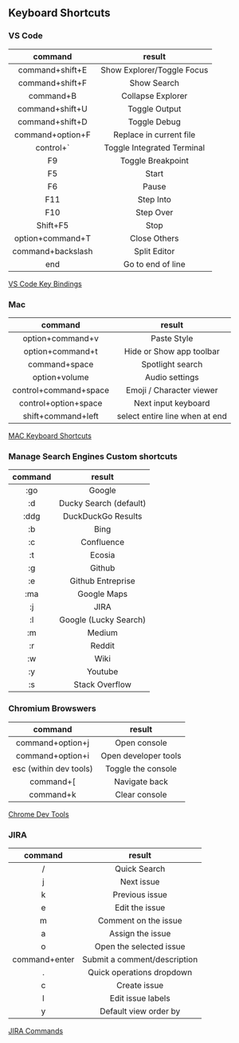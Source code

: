 ## Keyboard Shortcuts

### VS Code

| command | result |
|:---:|:---:|
|command+shift+E|Show Explorer/Toggle Focus|
|command+shift+F|Show Search|
|command+B|Collapse Explorer|
|command+shift+U|Toggle Output|
|command+shift+D|Toggle Debug|
|command+option+F|Replace in current file|
|control+`|Toggle Integrated Terminal|
|F9|Toggle Breakpoint|
|F5|Start|
|F6|Pause|
|F11|Step Into|
|F10|Step Over|
|Shift+F5|Stop|
|option+command+T|Close Others|
|command+backslash |Split Editor|
|end|Go to end of line|

[VS Code Key Bindings](https://code.visualstudio.com/docs/getstarted/keybindings)

### Mac

| command | result |
|:---:|:---:|
|option+command+v|Paste Style|
|option+command+t|Hide or Show app toolbar|
|command+space|Spotlight search|
|option+volume|Audio settings|
|control+command+space|Emoji / Character viewer|
|control+option+space|	Next input keyboard|
|shift+command+left|	select entire line when at end|

[MAC Keyboard Shortcuts](https://support.apple.com/en-us/HT201236)

### Manage Search Engines Custom shortcuts

| command | result |
|:---:|:---:|
|:go|Google|
|:d|Ducky Search (default)|
|:ddg|DuckDuckGo Results|
|:b|Bing|
|:c|Confluence|
|:t|Ecosia|
|:g|Github|
|:e|Github Entreprise|
|:ma|Google Maps|
|:j|JIRA|
|:l|Google (Lucky Search)|
|:m|Medium|
|:r|Reddit|
|:w|Wiki|
|:y|Youtube|
|:s|Stack Overflow|

### Chromium Browswers

| command | result |
|:---:|:---:|
|command+option+j|	Open console|
|command+option+i|	Open developer tools|
|esc (within dev tools)|	Toggle the console|
|command+[|	Navigate back|
|command+k|	Clear console|

[Chrome Dev Tools](https://developers.google.com/web/tools/chrome-devtools/shortcuts)

### JIRA

| command | result |
|:---:|:---:|
|/|	Quick Search|
|j|	Next issue|
|k|	Previous issue|
|e|	Edit the issue|
|m|	Comment on the issue|
|a|	Assign the issue|
|o|	Open the selected issue|
|command+enter|	Submit a comment/description|
|.|	Quick operations dropdown|
|c|	Create issue|
|l|	Edit issue labels|
|y|	Default view order by|

[JIRA Commands](https://jira.atlassian.com/secure/ViewKeyboardShortcuts!default.jspa)

